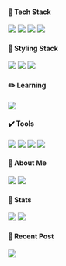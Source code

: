 <div align=left>
<h4>🚀 Tech Stack</h4>
<!-- 	      <h3>📚 Mainly focused 📚</h3> -->
<img src="https://img.shields.io/badge/TypeScript-007ACC?style=flat-circle&logo=typescript&logoColor=white"/>
<img src="https://img.shields.io/badge/JavaScript-F7DF1E?style=flat-circle&logo=JavaScript&logoColor=white" />
<img src = "https://img.shields.io/badge/React-20232A?style=flat-circle&logo=react&logoColor=61DAFB" />
<img src = "https://img.shields.io/badge/Next.js-000000?style-flat-circle&logo=next.js&logoColor=white"/>

 <br/>
<h4>🎨 Styling Stack</h4>
<img src = "https://img.shields.io/badge/Sass-CC6699?style=flat-circle&logo=sass&logoColor=white" />
<img src="https://img.shields.io/badge/Tailwind CSS-06B6D4?style=flat-circle&logo=Tailwind CSS&logoColor=white"/>
<img src="https://img.shields.io/badge/styled components-DB7093?style=flat-circle&logo=styled-components&logoColor=white"/>
 <br/>

<h4>✏️ Learning</h4>
 <img src = "https://img.shields.io/badge/React Native-0088CC?style=flat-circle&logo=react&logoColor=61DAFB" />
<br>

<h4>✔️ Tools</h4>
<img src="https://img.shields.io/badge/Visual%20Studio%20Code-007ACC?style=flat-circle&logo=VisualStudioCode&logoColor=white" />
<img src="https://img.shields.io/badge/GitHub-181717?style=flat-circle&logo=GitHub&logoColor=white" />
<img src="https://img.shields.io/badge/tableau-E97627?style=flat-circle&logo=tableau&logoColor=white" />
<img src="https://img.shields.io/badge/Storybook-FF4785?style=flat-circle&logo=Storybook&logoColor=white"/>
<br />

<h4>🎨 About Me</h4>
<a href="mailto:sally392198@gmail.com"><img src="https://img.shields.io/badge/Mail-D3FB52?style=flat-circle&logo=Gmail&logoColor=white" /></a>
<a href="https://velog.io/@sally3921"><img src="https://img.shields.io/badge/Blog-00B274?style=flat-circlee&logo=microdotblog&logoColor=white" /></a>
<br />
 
<h4> 🏅 Stats </h4> 
<img src="https://github-readme-stats.vercel.app/api/top-langs/?username=MinJeonng&layout=compact&title_color=000000&text_color=000000"/>
<img src="https://github-readme-stats.vercel.app/api?username=MinJeonng&theme=vue&show_icons=true"/> 


<h4> 📌 Recent Post <h4/>
<!--  나중에 보여주고 싶은 벨로그 페이지만 딱 있다면 아래꺼 쓰기 -->
<!--  [![Velog's GitHub stats](https://velog-readme-stats.vercel.app/api?name=벨로그아이디)](벨로그링크) -->
<a href="https://velog-readme-stats.vercel.app/api/redirect?name=sally3921"><img src="https://velog-readme-stats.vercel.app/api?name=sally3921" /></a>
<br />

</div>

 
 <!--
<a href="https://hits.seeyoufarm.com"><img src="https://hits.seeyoufarm.com/api/count/incr/badge.svg?url=https%3A%2F%2Fgithub.com%2FMinJeonng&count_bg=%2379C83D&title_bg=%23555555&icon=&icon_color=%23E7E7E7&title=hits&edge_flat=false"/></a>]
-->



